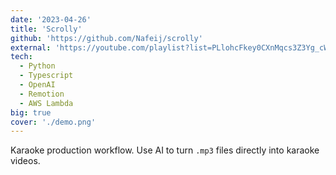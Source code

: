 ```yaml
---
date: '2023-04-26'
title: 'Scrolly'
github: 'https://github.com/Nafeij/scrolly'
external: 'https://youtube.com/playlist?list=PLlohcFkey0CXnMqcs3Z3Yg_cWFbcjOPZJ'
tech:
  - Python
  - Typescript
  - OpenAI
  - Remotion
  - AWS Lambda
big: true
cover: './demo.png'
---
```


Karaoke production workflow. Use AI to turn `.mp3` files directly into karaoke videos.